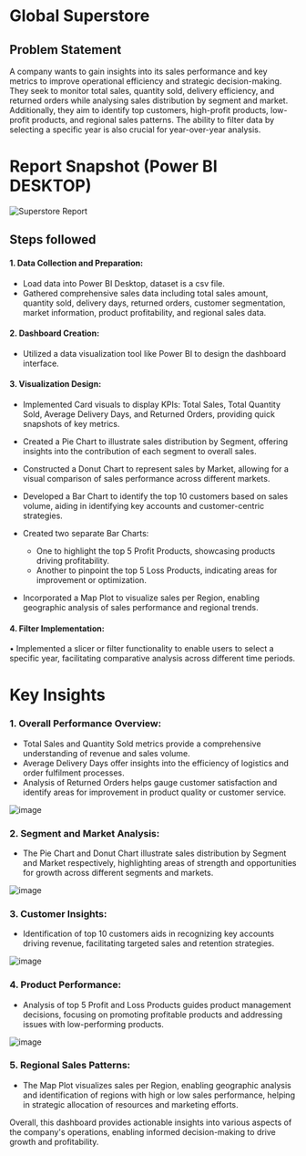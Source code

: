 # Global Superstore

## Problem Statement

A company wants to gain insights into its sales performance and key metrics to improve operational efficiency and strategic decision-making. They seek to monitor total sales, quantity sold, delivery efficiency, and returned orders while analysing sales distribution by segment and market. Additionally, they aim to identify top customers, high-profit products, low-profit products, and regional sales patterns. The ability to filter data by selecting a specific year is also crucial for year-over-year analysis.

 # Report Snapshot (Power BI DESKTOP)

 
![Superstore Report](https://github.com/karankumar26/Global_Superstore_Dashboard_PowerBI/assets/147133944/8e9f2fd5-d781-4e70-a531-27c7d8cb39b7)

## Steps followed 
#### 1.	Data Collection and Preparation:
-   Load data into Power BI Desktop, dataset is a csv file. 
-   Gathered comprehensive sales data including total sales amount, quantity sold, delivery days, returned orders, customer segmentation, market information, product profitability, and regional sales data.
#### 2.	Dashboard Creation:
-   Utilized a data visualization tool like Power BI to design the dashboard interface.
#### 3.	Visualization Design:
-   Implemented Card visuals to display KPIs: Total Sales, Total Quantity Sold, Average Delivery Days, and Returned Orders, providing quick snapshots of key metrics.

-   Created a Pie Chart to illustrate sales distribution by Segment, offering insights into the contribution of each segment to overall sales.
-   Constructed a Donut Chart to represent sales by Market, allowing for a visual comparison of sales performance across different markets.
-	Developed a Bar Chart to identify the top 10 customers based on sales volume, aiding in identifying key accounts and customer-centric strategies.
-	Created two separate Bar Charts:
    *	One to highlight the top 5 Profit Products, showcasing products driving profitability.
    *	Another to pinpoint the top 5 Loss Products, indicating areas for improvement or optimization.
-	Incorporated a Map Plot to visualize sales per Region, enabling geographic analysis of sales performance and regional trends.
#### 4.	Filter Implementation:
•	Implemented a slicer or filter functionality to enable users to select a specific year, facilitating comparative analysis across different time periods.



# Key Insights
### 1.	Overall Performance Overview:
-	Total Sales and Quantity Sold metrics provide a comprehensive understanding of revenue and sales volume.
-	Average Delivery Days offer insights into the efficiency of logistics and order fulfilment processes.
-	Analysis of Returned Orders helps gauge customer satisfaction and identify areas for improvement in product quality or customer service.

![image](https://github.com/karankumar26/Global_Superstore_Dashboard_PowerBI/assets/147133944/68f7da8e-0e31-4730-8d87-e0ad7b594bd0)


### 2.	Segment and Market Analysis:
-	The Pie Chart and Donut Chart illustrate sales distribution by Segment and Market respectively, highlighting areas of strength and opportunities for growth across different segments and markets.

![image](https://github.com/karankumar26/Global_Superstore_Dashboard_PowerBI/assets/147133944/5bc35a5f-94ea-4495-a06b-bc65c0f2ceb8)


### 3.	Customer Insights:
-	Identification of top 10 customers aids in recognizing key accounts driving revenue, facilitating targeted sales and retention strategies.

![image](https://github.com/karankumar26/Global_Superstore_Dashboard_PowerBI/assets/147133944/dcb6019b-98b4-4320-bef6-75968764a36b)


### 4.	Product Performance:
-	Analysis of top 5 Profit and Loss Products guides product management decisions, focusing on promoting profitable products and addressing issues with low-performing products.


![image](https://github.com/karankumar26/Global_Superstore_Dashboard_PowerBI/assets/147133944/10bf71f8-9f9b-4c8e-958b-9134e46189dd)


### 5.	Regional Sales Patterns:
-	The Map Plot visualizes sales per Region, enabling geographic analysis and identification of regions with high or low sales performance, helping in strategic allocation of resources and marketing efforts.


Overall, this dashboard provides actionable insights into various aspects of the company's operations, enabling informed decision-making to drive growth and profitability.
